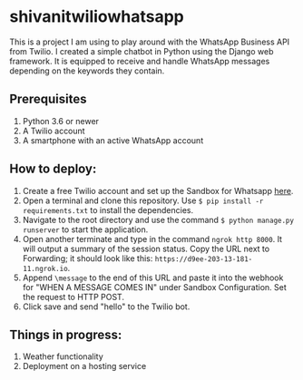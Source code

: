 # shivanitwiliowhatsapp
This is a project I am using to play around with the WhatsApp Business API from Twilio. I created a simple chatbot in Python using the Django web framework. It is equipped to receive and handle WhatsApp messages depending on the keywords they contain.

## Prerequisites
1. Python 3.6 or newer
2. A Twilio account
3. A smartphone with an active WhatsApp account

## How to deploy:
1. Create a free Twilio account and set up the Sandbox for Whatsapp [here](https://www.twilio.com/console/sms/whatsapp/sandbox).
2. Open a terminal and clone this repository. Use ```$ pip install -r requirements.txt``` to install the dependencies.
3. Navigate to the root directory and use the command ```$ python manage.py runserver``` to start the application.
4. Open another terminate and type in the command ```ngrok http 8000```. It will output a summary of the session status. Copy the URL next to Forwarding; it should look like this: ```https://d9ee-203-13-181-11.ngrok.io```.
5. Append ```\message``` to the end of this URL and paste it into the webhook for "WHEN A MESSAGE COMES IN" under Sandbox Configuration. Set the request to HTTP POST.
6. Click save and send "hello" to the Twilio bot.

## Things in progress:
1. Weather functionality
2. Deployment on a hosting service
